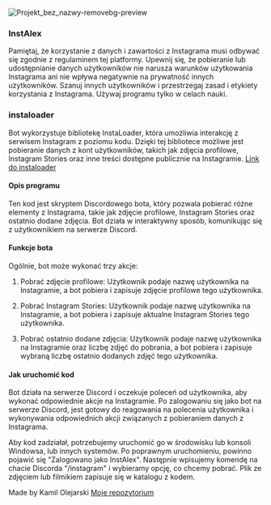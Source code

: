 

![Projekt_bez_nazwy-removebg-preview](https://github.com/KamilOlejarski/InstAlex/assets/126654760/da4f7fda-a8f0-4e77-b449-f4b77ad76fd5)


### **InstAlex**

Pamiętaj, że korzystanie z danych i zawartości z Instagrama musi odbywać się zgodnie z regulaminem tej platformy. Upewnij się, że pobieranie lub udostępnianie danych użytkowników nie narusza warunków użytkowania Instagrama ani nie wpływa negatywnie na prywatność innych użytkowników. Szanuj innych użytkowników i przestrzegaj zasad i etykiety korzystania z Instagrama. Używaj programu tylko w celach nauki.

### **instaloader** 

Bot wykorzystuje bibliotekę InstaLoader, która umożliwia interakcję z serwisem Instagram z poziomu kodu. Dzięki tej bibliotece możliwe jest pobieranie danych z kont użytkowników, takich jak zdjęcia profilowe, Instagram Stories oraz inne treści dostępne publicznie na Instagramie.
[Link do instaloader](https://github.com/instaloader/instaloader)

#### **Opis programu**

Ten kod jest skryptem Discordowego bota, który pozwala pobierać różne elementy z Instagrama, takie jak zdjęcie profilowe, Instagram Stories oraz ostatnio dodane zdjęcia. Bot działa w interaktywny sposób, komunikując się z użytkownikiem na serwerze Discord.

#### **Funkcje bota**

Ogólnie, bot może wykonać trzy akcje:

1. Pobrać zdjęcie profilowe: Użytkownik podaje nazwę użytkownika na Instagramie, a bot pobiera i zapisuje zdjęcie profilowe tego użytkownika.

2. Pobrać Instagram Stories: Użytkownik podaje nazwę użytkownika na Instagramie, a bot pobiera i zapisuje aktualne Instagram Stories tego użytkownika.

3. Pobrać ostatnio dodane zdjęcia: Użytkownik podaje nazwę użytkownika na Instagramie oraz liczbę zdjęć do pobrania, a bot pobiera i zapisuje wybraną liczbę ostatnio dodanych zdjęć tego użytkownika.

#### **Jak uruchomić kod**

Bot działa na serwerze Discord i oczekuje poleceń od użytkownika, aby wykonać odpowiednie akcje na Instagramie. Po zalogowaniu się jako bot na serwerze Discord, jest gotowy do reagowania na polecenia użytkownika i wykonywania odpowiednich akcji związanych z pobieraniem danych z Instagrama.

Aby kod zadziałał, potrzebujemy uruchomić go w środowisku lub konsoli Windowsa, lub innych systemów. Po poprawnym uruchomieniu, powinno pojawić się "Zalogowano jako InstAlex". Następnie wpisujemy komendę na chacie Discorda "/instagram" i wybieramy opcję, co chcemy pobrać. Plik ze zdjęciem lub filmikiem zapisuje się w katalogu z kodem.



Made by Kamil Olejarski 
[Moje repozytorium](https://github.com/twoje-konto/my-repo)
